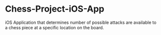 # Chess-Project-iOS-App
iOS Application that determines number of possible attacks are available to a chess piece at a specific location on the board.

